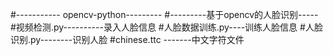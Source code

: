 #----------- opencv-python---------
#---------基于opencv的人脸识别-----
#视频检测.py----------录入人脸信息
#人脸数据训练.py----训练人脸信息
#人脸识别.py--------识别人脸
#chinese.ttc  -------中文字符文件
